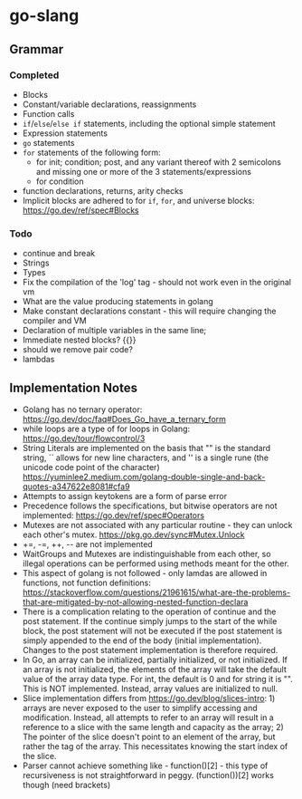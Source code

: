 # go-slang

## Grammar

### Completed

- Blocks
- Constant/variable declarations, reassignments
- Function calls
- `if`/`else`/`else if` statements, including the optional simple statement
- Expression statements
- `go` statements
- `for` statements of the following form:
    - for init; condition; post, and any variant thereof with 2 semicolons and missing one or more of the 3 statements/expressions
    - for condition
- function declarations, returns, arity checks
- Implicit blocks are adhered to for `if`, `for`, and universe blocks: https://go.dev/ref/spec#Blocks 

### Todo

- continue and break
- Strings
- Types
- Fix the compilation of the 'log' tag - should not work even in the original vm
- What are the value producing statements in golang
- Make constant declarations constant - this will require changing the compiler and VM
- Declaration of multiple variables in the same line;
- Immediate nested blocks? {{}}
- should we remove pair code?
- lambdas 

## Implementation Notes

- Golang has no ternary operator: https://go.dev/doc/faq#Does_Go_have_a_ternary_form
- while loops are a type of for loops in Golang: https://go.dev/tour/flowcontrol/3
- String Literals are implemented on the basis that "" is the standard string, `` allows for new line characters, and '' is a single rune (the unicode code point of the character) https://yuminlee2.medium.com/golang-double-single-and-back-quotes-a347622e8081#cfa9
- Attempts to assign keytokens are a form of parse error
- Precedence follows the specifications, but bitwise operators are not implemented: https://go.dev/ref/spec#Operators
- Mutexes are not associated with any particular routine - they can unlock each other's mutex. https://pkg.go.dev/sync#Mutex.Unlock 
- +=, -=, ++, -- are not implemented
- WaitGroups and Mutexes are indistinguishable from each other, so illegal operations can be performed using methods meant for the other. 
- This aspect of golang is not followed - only lamdas are allowed in functions, not function definitions: https://stackoverflow.com/questions/21961615/what-are-the-problems-that-are-mitigated-by-not-allowing-nested-function-declara
- There is a complication relating to the operation of continue and the post statement. If the continue simply jumps to the start of the while block, the post statement will not be executed if the post statement is simply appended to the end of the body (initial implementation). Changes to the post statement implementation is therefore required. 
- In Go, an array can be initialized, partially initialized, or not initialized. If an array is not initialized, the elements of the array will take the default value of the array data type. For int, the default is 0 and for string it is "". This is NOT implemented. Instead, array values are initialized to null. 
- Slice implementation differs from https://go.dev/blog/slices-intro: 1) arrays are never exposed to the user to simplify accessing and modification. Instead, all attempts to refer to an array will result in a reference to a slice with the same length and capacity as the array; 2) The pointer of the slice doesn't point to an element of the array, but rather the tag of the array. This necessitates knowing the start index of the slice. 
- Parser cannot achieve something like - function()[2] - this type of recursiveness is not straightforward in peggy. (function())[2] works though (need brackets)